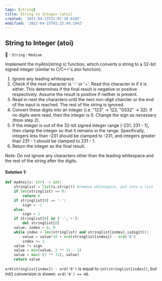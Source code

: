 ```yaml
---
tags: [string]
title: String to Integer (atoi)
created: '2021-04-13T21:07:30.619Z'
modified: '2021-04-15T01:22:49.194Z'
---
```


## String to Integer (atoi)
:dragon_face: **·** `String` **·** `Medium`

Implement the myAtoi(string s) function, which converts a string to a 32-bit signed integer (similar to C/C++'s atoi function).

1. Ignore any leading whitespace.
2. Check if the next character is '-' or '+'. Read this character in if it is either. This determines if the final result is negative or positive respectively. Assume the result is positive if neither is present.
3. Read in next the characters until the next non-digit charcter or the end of the input is reached. The rest of the string is ignored.
4. Convert these digits into an integer (i.e. "123" -> 123, "0032" -> 32). If no digits were read, then the integer is 0. Change the sign as necessary (from step 2).
5. If the integer is out of the 32-bit signed integer range [-231, 231 - 1], then clamp the integer so that it remains in the range. Specifically, integers less than -231 should be clamped to -231, and integers greater than 231 - 1 should be clamped to 231 - 1.
6. Return the integer as the final result.

Note: Do not ignore any characters other than the leading whitespace and the rest of the string after the digits.

#### Solution 1: 

```python
def myAtoi(s: str) -> int:
    stringlist = list(s.strip()) #remove whitespace, put into a list
    if len(stringlist) == 0:
        return 0
    if stringlist[0] == '-':
        sign = -1
    else:
        sign = 1
    if stringlist[0] in ['-','+']: 
        del stringlist[0]
    value, index = 0, 0
    while index < len(stringlist) and stringlist[index].isdigit():
        value = value*10 + ord(stringlist[index]) - ord('0')
        index += 1
    value *= sign
    value = min(value, 2 ** 31 - 1)
    value = max(-(2 ** 31), value)
    return value
```

`ord(stringlist[index]) - ord('0')` is equal to `int(stringlist[index])`, but int() conversion is slower. `ord('0') == 48`.

